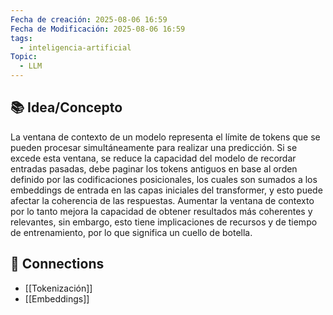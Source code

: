 ```yaml
---
Fecha de creación: 2025-08-06 16:59
Fecha de Modificación: 2025-08-06 16:59
tags:
  - inteligencia-artificial
Topic:
  - LLM
---
```


## 📚 Idea/Concepto 


La ventana de contexto de un modelo representa el límite de tokens que se pueden procesar simultáneamente para realizar una predicción. Si se excede esta ventana, se reduce la capacidad del modelo de recordar entradas pasadas, debe paginar los tokens antiguos en base al orden definido por las codificaciones posicionales, los cuales son sumados a los embeddings de entrada en las capas iniciales del transformer, y esto puede afectar la coherencia de las respuestas. Aumentar la ventana de contexto por lo tanto mejora la capacidad de obtener resultados más coherentes y relevantes, sin embargo, esto tiene implicaciones de recursos y de tiempo de entrenamiento, por lo que significa un cuello de botella.

## 🔗 Connections

- [[Tokenización]]
- [[Embeddings]]

